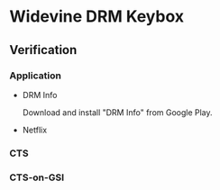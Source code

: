 # Widevine DRM Keybox

## Verification

### Application

- DRM Info

    Download and install "DRM Info" from Google Play. 

- Netflix

### CTS

### CTS-on-GSI